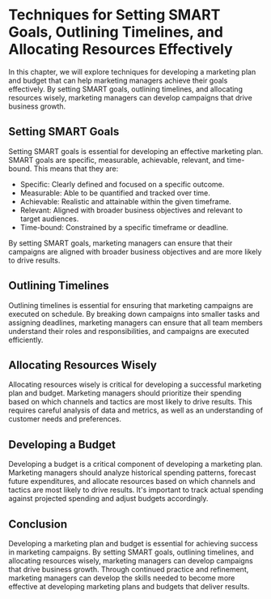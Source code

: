 Techniques for Setting SMART Goals, Outlining Timelines, and Allocating Resources Effectively
================================================================================================================================================

In this chapter, we will explore techniques for developing a marketing plan and budget that can help marketing managers achieve their goals effectively. By setting SMART goals, outlining timelines, and allocating resources wisely, marketing managers can develop campaigns that drive business growth.

Setting SMART Goals
-------------------

Setting SMART goals is essential for developing an effective marketing plan. SMART goals are specific, measurable, achievable, relevant, and time-bound. This means that they are:

* Specific: Clearly defined and focused on a specific outcome.
* Measurable: Able to be quantified and tracked over time.
* Achievable: Realistic and attainable within the given timeframe.
* Relevant: Aligned with broader business objectives and relevant to target audiences.
* Time-bound: Constrained by a specific timeframe or deadline.

By setting SMART goals, marketing managers can ensure that their campaigns are aligned with broader business objectives and are more likely to drive results.

Outlining Timelines
-------------------

Outlining timelines is essential for ensuring that marketing campaigns are executed on schedule. By breaking down campaigns into smaller tasks and assigning deadlines, marketing managers can ensure that all team members understand their roles and responsibilities, and campaigns are executed efficiently.

Allocating Resources Wisely
---------------------------

Allocating resources wisely is critical for developing a successful marketing plan and budget. Marketing managers should prioritize their spending based on which channels and tactics are most likely to drive results. This requires careful analysis of data and metrics, as well as an understanding of customer needs and preferences.

Developing a Budget
-------------------

Developing a budget is a critical component of developing a marketing plan. Marketing managers should analyze historical spending patterns, forecast future expenditures, and allocate resources based on which channels and tactics are most likely to drive results. It's important to track actual spending against projected spending and adjust budgets accordingly.

Conclusion
----------

Developing a marketing plan and budget is essential for achieving success in marketing campaigns. By setting SMART goals, outlining timelines, and allocating resources wisely, marketing managers can develop campaigns that drive business growth. Through continued practice and refinement, marketing managers can develop the skills needed to become more effective at developing marketing plans and budgets that deliver results.
